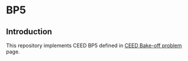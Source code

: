 # BP5

## Introduction

This repository implements CEED BP5 defined in [CEED Bake-off problem](https://ceed.exascaleproject.org/bps/) page.
